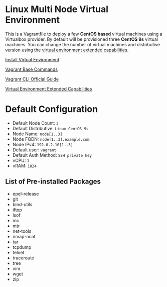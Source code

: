 Linux Multi Node Virtual Environment
======================

This is a Vagrantfile to deploy a few **CentOS based** virtual machines using a Virtualbox provider. By default will be provisioned three **CentOS 9s** virtual machines. You can change the number of virtual machines and distributive version using the [virtual environment extended capabilities](https://github.com/svergun/vagrant/wiki/VE-Extended-Capabilities).

[Install Virtual Environment](https://github.com/svergun/vagrant/wiki/Install-Virtual-Environment)

[Vagrant Base Commands](https://github.com/svergun/vagrant/wiki/Vagrant-Base-Commands)

[Vagrant CLI Official Guide](https://developer.hashicorp.com/vagrant/docs/cli)

[Virtual Environment Extended Capabilities](https://github.com/svergun/vagrant/wiki/VE-Extended-Capabilities)

# Default Configuration

* Default Node Count: `3`
* Default Distributive: `Linux CentOS 9s`
* Node Name: `node[1..3]`
* Node FQDN: `node[1..3].example.com`
* Node IPv4: `192.0.2.10[1..3]`
* Default user: `vagrant`
* Default Auth Method: `SSH private key`
* vCPU: `1`
* vRAM: `1024`

## List of Pre-installed Packages

* epel-release
* git
* bind-utils
* iftop
* lsof
* mc
* mtr
* net-tools
* nmap-ncat
* tar
* tcpdump
* telnet
* traceroute
* tree
* vim
* wget
* zip
